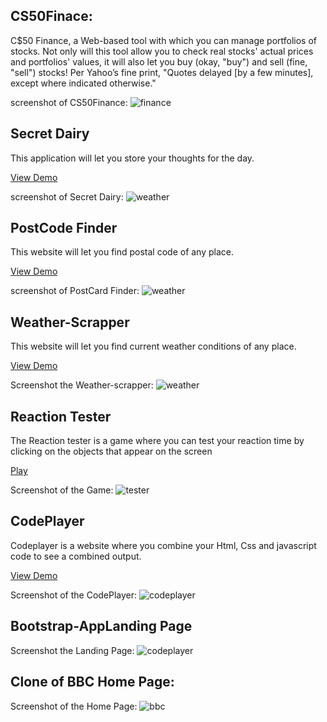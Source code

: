 ## CS50Finace:
C$50 Finance, a Web-based tool with which you can manage portfolios of stocks. Not only will this tool allow you to check real stocks' actual prices and portfolios' values, it will also let you buy (okay, "buy") and sell (fine, "sell") stocks! Per Yahoo’s fine print, "Quotes delayed [by a few minutes], except where indicated otherwise."

screenshot of CS50Finance:
![finance](https://raw.githubusercontent.com/chaitanya6761/Web-Development/master/cs50Finance/finance.png)

## Secret Dairy
This application will let you store your thoughts for the day.

[View Demo](http://217.199.187.196/chaitanyakumarmadala.com/secretdairy/)

screenshot of Secret Dairy:
![weather](https://raw.githubusercontent.com/chaitanya6761/Web-Development/master/secretdairy/secretDairy.JPG)

## PostCode Finder
This website will let you find postal code of any place. 

[View Demo](http://217.199.187.196/chaitanyakumarmadala.com/postcardfinder/)

screenshot of PostCard Finder:
![weather](https://raw.githubusercontent.com/chaitanya6761/Web-Development/master/postcardfinder/finder.JPG)

## Weather-Scrapper
This website will let you find current weather conditions of any place.

[View Demo](http://217.199.187.196/chaitanyakumarmadala.com/weather-scrapper/)

Screenshot the Weather-scrapper:
![weather](https://raw.githubusercontent.com/chaitanya6761/Web-Development/master/weather-scrapper/weather-scrapper.JPG)

## Reaction Tester

The Reaction tester is a game where you can test your reaction time by clicking on the objects that appear on the screen 

[Play](http://217.199.187.196/chaitanyakumarmadala.com/ReactionTester/reactionTester.html)

Screenshot of the Game:
![tester](https://raw.githubusercontent.com/chaitanya6761/Web-Development/master/ReactionTester/images/reactionTester.PNG)

## CodePlayer

Codeplayer is a website where you combine your Html, Css and javascript code to see a combined output. 

[View Demo](http://217.199.187.196/chaitanyakumarmadala.com/Codeplayer/codeplayer.html)

Screenshot of the CodePlayer:
![codeplayer](https://raw.githubusercontent.com/chaitanya6761/Web-Development/master/Codeplayer/codeplayer.JPG)

## Bootstrap-AppLanding Page

Screenshot the Landing Page:
![codeplayer](https://raw.githubusercontent.com/chaitanya6761/Web-Development/master/BootstrapAppLandingPage/AppLandingPage.png)


## Clone of BBC Home Page:

Screenshot of the Home Page:
![bbc](https://raw.githubusercontent.com/chaitanya6761/Web-Development/master/BBC/images/Home.PNG)

